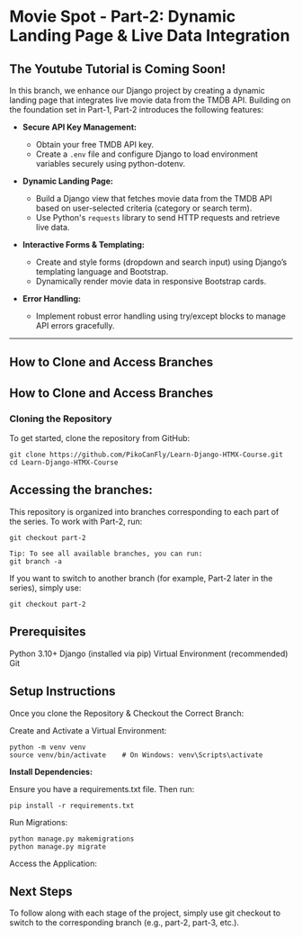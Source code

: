 ﻿# Movie Spot - Part-2: Dynamic Landing Page & Live Data Integration



## **The Youtube Tutorial is Coming Soon!**

In this branch, we enhance our Django project by creating a dynamic landing page that integrates live movie data from the TMDB API. Building on the foundation set in Part-1, Part-2 introduces the following features:

- **Secure API Key Management:**  
  - Obtain your free TMDB API key.  
  - Create a `.env` file and configure Django to load environment variables securely using python-dotenv.

- **Dynamic Landing Page:**  
  - Build a Django view that fetches movie data from the TMDB API based on user-selected criteria (category or search term).  
  - Use Python's `requests` library to send HTTP requests and retrieve live data.

- **Interactive Forms & Templating:**  
  - Create and style forms (dropdown and search input) using Django’s templating language and Bootstrap.  
  - Dynamically render movie data in responsive Bootstrap cards.

- **Error Handling:**  
  - Implement robust error handling using try/except blocks to manage API errors gracefully.

---

## How to Clone and Access Branches

## How to Clone and Access Branches

### Cloning the Repository

To get started, clone the repository from GitHub:

```
git clone https://github.com/PikoCanFly/Learn-Django-HTMX-Course.git
cd Learn-Django-HTMX-Course
```

## Accessing the branches:
This repository is organized into branches corresponding to each part of the series. To work with Part-2, run:


```
git checkout part-2
```
```
Tip: To see all available branches, you can run:
git branch -a
```
If you want to switch to another branch (for example, Part-2 later in the series), simply use:

```
git checkout part-2
```

## Prerequisites
Python 3.10+
Django (installed via pip)
Virtual Environment (recommended)
Git


## Setup Instructions

Once you clone the Repository & Checkout the Correct Branch:

Create and Activate a Virtual Environment:

```
python -m venv venv
source venv/bin/activate    # On Windows: venv\Scripts\activate
```
**Install Dependencies:**

Ensure you have a requirements.txt file. Then run:

```
pip install -r requirements.txt
```
Run Migrations:

```
python manage.py makemigrations
python manage.py migrate
```

Access the Application:


## Next Steps

To follow along with each stage of the project, simply use git checkout to switch to the corresponding branch (e.g., part-2, part-3, etc.).


